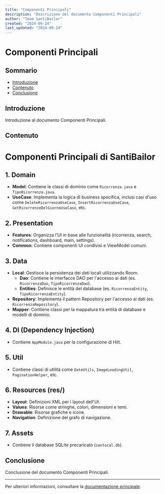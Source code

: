 ```yaml
---
title: "Componenti Principali"
description: "Descrizione del documento Componenti Principali"
author: "Team SantiBailor"
created: "2024-09-24"
last_updated: "2024-09-24"
---
```


# Componenti Principali

## Sommario
- [Introduzione](#introduzione)
- [Contenuto](#contenuto)
- [Conclusione](#conclusione)

## Introduzione
Introduzione al documento Componenti Principali.

## Contenuto
# Componenti Principali di SantiBailor

## 1. Domain
- **Model**: Contiene le classi di dominio come `Ricorrenza.java` e `TipoRicorrenza.java`.
- **UseCase**: Implementa la logica di business specifica, inclusi casi d'uso come `DeleteRicorrenzaUseCase`, `InsertRicorrenzaUseCase`, `GetRicorrenzeDelGiornoUseCase`, etc.

## 2. Presentation
- **Features**: Organizza l'UI in base alle funzionalità (ricorrenza, search, notifications, dashboard, main, settings).
- **Common**: Contiene componenti UI condivisi e ViewModel comuni.

## 3. Data
- **Local**: Gestisce la persistenza dei dati locali utilizzando Room.
  - **Dao**: Contiene le interfacce DAO per l'accesso ai dati (es. `RicorrenzaDao`, `TipoRicorrenzaDao`).
  - **Entities**: Definisce le entità del database (es. `RicorrenzaEntity`, `TipoRicorrenzaEntity`).
- **Repository**: Implementa il pattern Repository per l'accesso ai dati (es. `RicorrenzaRepository`).
- **Mapper**: Contiene classi per la mappatura tra entità di database e modelli di dominio.

## 4. DI (Dependency Injection)
- Contiene `AppModule.java` per la configurazione di Hilt.

## 5. Util
- Contiene classi di utilità come `DateUtils`, `ImageLoadingUtil`, `PaginationHelper`, etc.

## 6. Resources (res/)
- **Layout**: Definizioni XML per i layout dell'UI.
- **Values**: Risorse come stringhe, colori, dimensioni e temi.
- **Drawable**: Risorse grafiche e icone.
- **Navigation**: Definizione del grafo di navigazione.

## 7. Assets
- Contiene il database SQLite precaricato (`santocal.db`).

## Conclusione
Conclusione del documento Componenti Principali.

---
Per ulteriori informazioni, consultare la [documentazione principale](../README.md).
